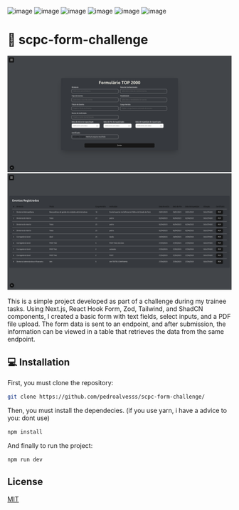 ![image](https://img.shields.io/badge/next%20js-000000?style=for-the-badge&logo=nextdotjs&logoColor=white)
![image](https://img.shields.io/badge/Node%20js-339933?style=for-the-badge&logo=nodedotjs&logoColor=white)
![image](https://img.shields.io/badge/TypeScript-007ACC?style=for-the-badge&logo=typescript&logoColor=white)
![image](https://img.shields.io/badge/Zod-000000?style=for-the-badge&logo=zod&logoColor=3068B7)
![image](https://img.shields.io/badge/Tailwind_CSS-38B2AC?style=for-the-badge&logo=tailwind-css&logoColor=white)
![image](https://img.shields.io/badge/shadcn%2Fui-000000?style=for-the-badge&logo=shadcnui&logoColor=white)

# 🚀 scpc-form-challenge

<img src="image.png" width="580"/>
<img src="image-1.png" width="580"/>

This is a simple project developed as part of a challenge during my trainee tasks. Using Next.js, React Hook Form, Zod, Tailwind, and ShadCN components, I created a basic form with text fields, select inputs, and a PDF file upload. The form data is sent to an endpoint, and after submission, the information can be viewed in a table that retrieves the data from the same endpoint.

## 💻 Installation

First, you must clone the repository:

```bash
git clone https://github.com/pedroalvesss/scpc-form-challenge/
```

Then, you must install the dependecies. (if you use yarn, i have a advice to you: dont use)

```bash
npm install
```

And finally to run the project:

```bash
npm run dev
```

## License

[MIT](https://choosealicense.com/licenses/mit/)
